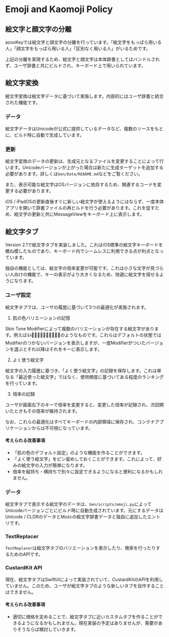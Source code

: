 # Emoji and Kaomoji Policy

## 絵文字と顔文字の分離

azooKeyでは絵文字と顔文字の分離を行っています。「絵文字をもっぱら用いる人」「顔文字をもっぱら用いる人」「区別なく用いる人」がいるためです。

上記の分離を実現するため、絵文字と顔文字は本体辞書としてはバンドルされず、ユーザ辞書と共にビルドされ、キーボード上で用いられています。

## 絵文字変換

絵文字変換は絵文字データに基づいて実施します。内部的にはユーザ辞書と統合された機能です。

### データ

絵文字データはUnicodeが公式に提供しているデータなど、複数のソースをもとに、ビルド時に自動で生成しています。

### 更新

絵文字変換のデータの更新は、生成元となるファイルを変更することによって行います。Unicodeバージョンが上がった場合は新たに生成ターゲットを追加する必要があります。詳しくは`Gen/Data/README.md`などをご覧ください。

また、表示可能な絵文字はOSバージョンに依存するため、関連するコードを変更する必要があります。

iOS / iPadOSの更新直後すぐに新しい絵文字が使えるようにはならず、一度本体アプリを開いて辞書ファイルの再ビルドを行う必要があります。これを促すため、絵文字の更新と共にMessageViewをキーボード上に表示します。

## 絵文字タブ

Version 2.1で絵文字タブを実装しました。これはiOS標準の絵文字キーボードを概ね模したものであり、キーボード内でシームレスに利用できる点が利点となっています。

独自の機能としては、絵文字の倍率変更が可能です。これは小さな文字が見づらい人向けの機能で、キーの表示がより大きくなるため、快適に絵文字を探せるようになります。

### ユーザ設定

絵文字タブでは、ユーザの履歴に基づいて3つの最適化が実施されます。

1. 肌の色バリエーションの記憶

Skin Tone Modifierによって複数のバリエーションが存在する絵文字があります。例えば👍👍🏻👍🏼👍🏽👍🏾👍🏿のようなものです。これらはデフォルトの状態ではModifierのつかないバージョンを表示しますが、一度Modifierがついたバージョンを選ぶとそれ以降はそれをキーに表示します。

2. よく使う絵文字

絵文字の入力履歴に基づき、「よく使う絵文字」の記録を保存します。これは単なる「最近使った絵文字」ではなく、使用頻度に基づいてある程度のランキングを行っています。

3. 倍率の記録

ユーザが画面右下のキーで倍率を変更すると、変更した倍率が記録され、次回開いたときもその倍率が維持されます。

なお、これらの最適化はすべてキーボードの内部領域に保存され、コンテナアプリケーションからは不可視になっています。

#### 考えられる改善事項

* 「肌の色のデフォルト設定」のような機能を作ることができます。
* 「よく使う絵文字」をピン留めしておくことができます。これによって、好みの絵文字の入力が簡単になります。
* 倍率を縦持ち・横持ちで別々に設定できるようになると便利になるかもしれません。

### データ

絵文字タブで表示する絵文字のデータは、`Gen/scripts/emoji.py`によってUnicodeバージョンごとにビルド時に自動生成されています。元にするデータはUnicode / CLDRのデータとMozcの絵文字辞書データと独自に追加したエントリです。

### TextReplacer

`TextReplacer`は絵文字タブのバリエーションを表示したり、検索を行ったりするためのAPIです。

### CustardKit API

現在、絵文字タブはSwiftUIによって実装されていて、CustardKitのAPIを利用していません。このため、ユーザが絵文字タブのような新しいタブを自作することはできません。

#### 考えられる改善事項

* 適切に規格を定めることで、絵文字タブに近いカスタムタブを作ることができるようになるかもしれません。現在実装の予定はありませんが、需要がありそうならば検討していきます。

